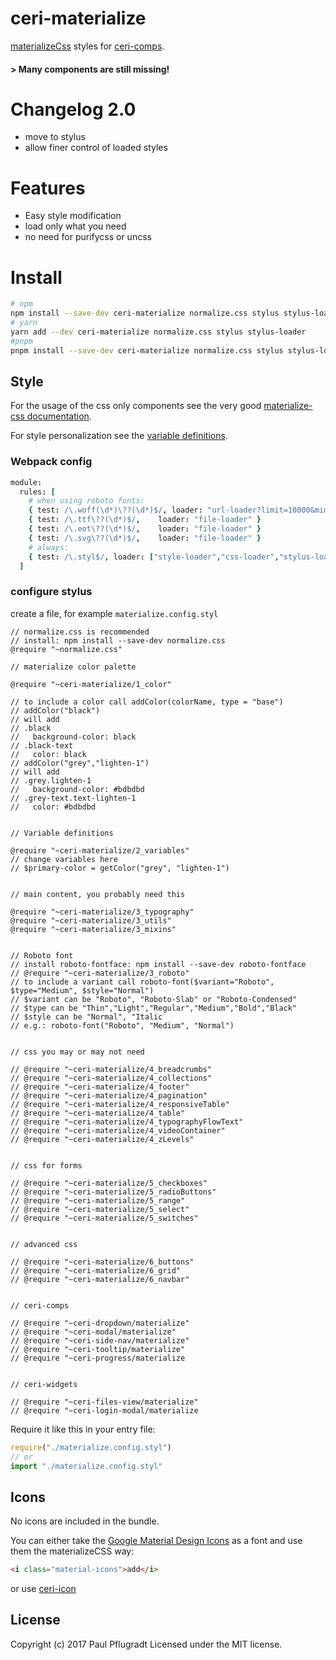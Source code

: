 # ceri-materialize

[materializeCss](http://materializecss.com/) styles for [ceri-comps](https://github.com/ceri-comps).


#### > Many components are still missing!

# Changelog 2.0
- move to stylus
- allow finer control of loaded styles

# Features

- Easy style modification
- load only what you need
- no need for purifycss or uncss

# Install

```sh
# npm
npm install --save-dev ceri-materialize normalize.css stylus stylus-loader
# yarn
yarn add --dev ceri-materialize normalize.css stylus stylus-loader
#pnpm
pnpm install --save-dev ceri-materialize normalize.css stylus stylus-loader
```

## Style

For the usage of the css only components see the very good [materialize-css documentation](http://materializecss.com/).

For style personalization see the [variable definitions](https://github.com/ceri-comps/ceri-materialize/blob/master/2_variables.styl).


### Webpack config
```coffee
module:
  rules: [
    # when using roboto fonts:
    { test: /\.woff(\d*)\??(\d*)$/, loader: "url-loader?limit=10000&mimetype=application/font-woff" }
    { test: /\.ttf\??(\d*)$/,    loader: "file-loader" }
    { test: /\.eot\??(\d*)$/,    loader: "file-loader" }
    { test: /\.svg\??(\d*)$/,    loader: "file-loader" }
    # always:
    { test: /\.styl$/, loader: ["style-loader","css-loader","stylus-loader"]}
  ]
```
### configure stylus

create a file, for example `materialize.config.styl`
```stylus
// normalize.css is recommended
// install: npm install --save-dev normalize.css
@require "~normalize.css"

// materialize color palette

@require "~ceri-materialize/1_color"

// to include a color call addColor(colorName, type = "base")
// addColor("black")
// will add
// .black
//   background-color: black
// .black-text
//   color: black
// addColor("grey","lighten-1")
// will add
// .grey.lighten-1
//   background-color: #bdbdbd
// .grey-text.text-lighten-1
//   color: #bdbdbd


// Variable definitions

@require "~ceri-materialize/2_variables"
// change variables here
// $primary-color = getColor("grey", "lighten-1")


// main content, you probably need this

@require "~ceri-materialize/3_typography"
@require "~ceri-materialize/3_utils"
@require "~ceri-materialize/3_mixins"


// Roboto font
// install roboto-fontface: npm install --save-dev roboto-fontface
// @require "~ceri-materialize/3_roboto"
// to include a variant call roboto-font($variant="Roboto", $type="Medium", $style="Normal")
// $variant can be "Roboto", "Roboto-Slab" or "Roboto-Condensed"
// $type can be "Thin","Light","Regular","Medium","Bold","Black"
// $style can be "Normal", "Italic
// e.g.: roboto-font("Roboto", "Medium", "Normal")


// css you may or may not need

// @require "~ceri-materialize/4_breadcrumbs"
// @require "~ceri-materialize/4_collections"
// @require "~ceri-materialize/4_footer"
// @require "~ceri-materialize/4_pagination"
// @require "~ceri-materialize/4_responsiveTable"
// @require "~ceri-materialize/4_table"
// @require "~ceri-materialize/4_typographyFlowText"
// @require "~ceri-materialize/4_videoContainer"
// @require "~ceri-materialize/4_zLevels"


// css for forms

// @require "~ceri-materialize/5_checkboxes"
// @require "~ceri-materialize/5_radioButtons"
// @require "~ceri-materialize/5_range"
// @require "~ceri-materialize/5_select"
// @require "~ceri-materialize/5_switches"


// advanced css

// @require "~ceri-materialize/6_buttons"
// @require "~ceri-materialize/6_grid"
// @require "~ceri-materialize/6_navbar"


// ceri-comps

// @require "~ceri-dropdown/materialize"
// @require "~ceri-modal/materialize"
// @require "~ceri-side-nav/materialize"
// @require "~ceri-tooltip/materialize"
// @require "~ceri-progress/materialize


// ceri-widgets

// @require "~ceri-files-view/materialize"
// @require "~ceri-login-modal/materialize
```

Require it like this in your entry file:
```js
require("./materialize.config.styl")
// or
import "./materialize.config.styl"
```

## Icons

No icons are included in the bundle.

You can either take the [Google Material Design Icons](https://design.google.com/icons/) as a font and use them the materializeCSS way:
```html
<i class="material-icons">add</i>
```
or use [ceri-icon](https://github.com/ceri-comps/ceri-icon)

## License
Copyright (c) 2017 Paul Pflugradt
Licensed under the MIT license.
